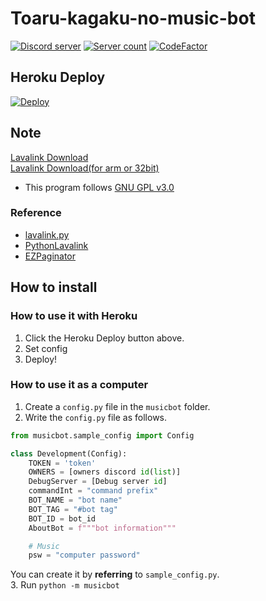 # Toaru-kagaku-no-music-bot

<a href="https://discord.gg/etzmFDGFVg"><img src="https://img.shields.io/discord/803935936219578368?color=7289da&logo=discord&logoColor=white" alt="Discord server" /></a>
<a href="https://discord.com/oauth2/authorize?client_id=714140461840728144&permissions=3165184&scope=bot"><img src="https://api.koreanbots.dev/widget/bots/servers/714140461840728144.svg" alt="Server count" /></a>
<a href="https://www.codefactor.io/repository/github/ajb3296/toaru-kagaku-no-music-bot"><img src="https://www.codefactor.io/repository/github/ajb3296/toaru-kagaku-no-music-bot/badge" alt="CodeFactor" /></a>

## Heroku Deploy

[![Deploy](https://www.herokucdn.com/deploy/button.svg)](https://heroku.com/deploy?template=https://github.com/ajb3296/Toaru-kagaku-no-music-bot/tree/main)

## Note

[Lavalink Download](https://github.com/freyacodes/Lavalink/releases)<br>
[Lavalink Download(for arm or 32bit)](https://github.com/Cog-Creators/Lavalink-Jars/releases)

* This program follows [GNU GPL v3.0](https://www.gnu.org/licenses/gpl-3.0.html)

### Reference

* [lavalink.py](https://github.com/Devoxin/Lavalink.py)
* [PythonLavalink](https://github.com/fxrcha/PythonLavalink)
* [EZPaginator](https://github.com/khk4912/EZPaginator)

## How to install

### How to use it with Heroku

1. Click the Heroku Deploy button above.
2. Set config
3. Deploy!

### How to use it as a computer

1. Create a `config.py` file in the `musicbot` folder.
2. Write the `config.py` file as follows.

```python
from musicbot.sample_config import Config

class Development(Config):
    TOKEN = 'token'
    OWNERS = [owners discord id(list)]
    DebugServer = [Debug server id]
    commandInt = "command prefix"
    BOT_NAME = "bot name"
    BOT_TAG = "#bot tag"
    BOT_ID = bot_id
    AboutBot = f"""bot information"""

    # Music
    psw = "computer password"
```
You can create it by **referring** to `sample_config.py`.<br>
3. Run `python -m musicbot`
